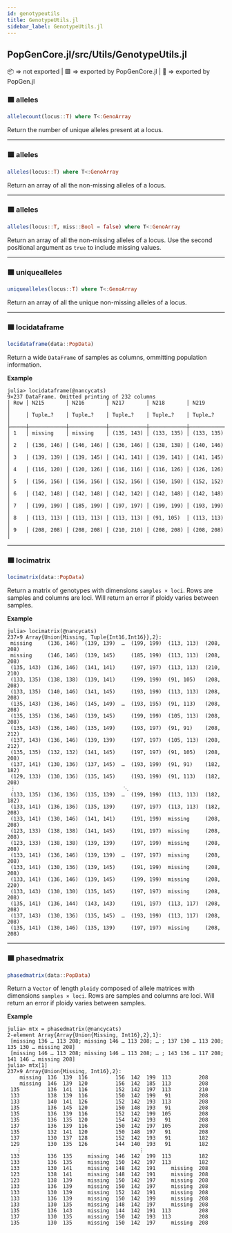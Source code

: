 ```yaml
---
id: genotypeutils
title: GenotypeUtils.jl
sidebar_label: GenotypeUtils.jl
---
```

## PopGenCore.jl/src/Utils/GenotypeUtils.jl
📦  => not exported | 
🟪 => exported by PopGenCore.jl | 
🔵 => exported by PopGen.jl


### 🟪 alleles
```julia
allelecount(locus::T) where T<:GenoArray
```
Return the number of unique alleles present at a locus.

----
### 🟪 alleles
```julia
alleles(locus::T) where T<:GenoArray
```
Return an array of all the non-missing alleles of a locus.

----
### 🟪 alleles
```julia
alleles(locus::T, miss::Bool = false) where T<:GenoArray
```
Return an array of all the non-missing alleles of a locus. Use the second positional
argument as `true` to include missing values.

----
### 🟪 uniquealleles
```julia
uniquealleles(locus::T) where T<:GenoArray
```
Return an array of all the unique non-missing alleles of a locus.

----
### 🟪 locidataframe
```julia
locidataframe(data::PopData)
```
Return a wide `DataFrame` of samples as columns, ommitting population information.

**Example**
```
julia> locidataframe(@nancycats)
9×237 DataFrame. Omitted printing of 232 columns
│ Row │ N215       │ N216       │ N217       │ N218       │ N219       │
│     │ Tuple…?    │ Tuple…?    │ Tuple…?    │ Tuple…?    │ Tuple…?    │
├─────┼────────────┼────────────┼────────────┼────────────┼────────────┤
│ 1   │ missing    │ missing    │ (135, 143) │ (133, 135) │ (133, 135) │
│ 2   │ (136, 146) │ (146, 146) │ (136, 146) │ (138, 138) │ (140, 146) │
│ 3   │ (139, 139) │ (139, 145) │ (141, 141) │ (139, 141) │ (141, 145) │
│ 4   │ (116, 120) │ (120, 126) │ (116, 116) │ (116, 126) │ (126, 126) │
│ 5   │ (156, 156) │ (156, 156) │ (152, 156) │ (150, 150) │ (152, 152) │
│ 6   │ (142, 148) │ (142, 148) │ (142, 142) │ (142, 148) │ (142, 148) │
│ 7   │ (199, 199) │ (185, 199) │ (197, 197) │ (199, 199) │ (193, 199) │
│ 8   │ (113, 113) │ (113, 113) │ (113, 113) │ (91, 105)  │ (113, 113) │
│ 9   │ (208, 208) │ (208, 208) │ (210, 210) │ (208, 208) │ (208, 208) │
```

----
### 🟪 locimatrix
```julia
locimatrix(data::PopData)
```
Return a matrix of genotypes with dimensions `samples × loci`.
Rows are samples and columns are loci. Will return an error if ploidy varies between samples.

**Example**
```
julia> locimatrix(@nancycats)
237×9 Array{Union{Missing, Tuple{Int16,Int16}},2}:
 missing     (136, 146)  (139, 139)  …  (199, 199)  (113, 113)  (208, 208)
 missing     (146, 146)  (139, 145)     (185, 199)  (113, 113)  (208, 208)
 (135, 143)  (136, 146)  (141, 141)     (197, 197)  (113, 113)  (210, 210)
 (133, 135)  (138, 138)  (139, 141)     (199, 199)  (91, 105)   (208, 208)
 (133, 135)  (140, 146)  (141, 145)     (193, 199)  (113, 113)  (208, 208)
 (135, 143)  (136, 146)  (145, 149)  …  (193, 195)  (91, 113)   (208, 208)
 (135, 135)  (136, 146)  (139, 145)     (199, 199)  (105, 113)  (208, 208)
 (135, 143)  (136, 146)  (135, 149)     (193, 197)  (91, 91)    (208, 212)
 (137, 143)  (136, 146)  (139, 139)     (197, 197)  (105, 113)  (208, 212)
 (135, 135)  (132, 132)  (141, 145)     (197, 197)  (91, 105)   (208, 208)
 (137, 141)  (130, 136)  (137, 145)  …  (193, 199)  (91, 91)    (182, 182)
 (129, 133)  (130, 136)  (135, 145)     (193, 199)  (91, 113)   (182, 208)
 ⋮                                   ⋱                          
 (133, 135)  (136, 136)  (135, 139)  …  (199, 199)  (113, 113)  (182, 182)
 (133, 141)  (136, 136)  (135, 139)     (197, 197)  (113, 113)  (182, 208)
 (133, 141)  (130, 146)  (141, 141)     (191, 199)  missing     (208, 208)
 (123, 133)  (138, 138)  (141, 145)     (191, 197)  missing     (208, 208)
 (123, 133)  (138, 138)  (139, 139)     (197, 199)  missing     (208, 208)
 (133, 141)  (136, 146)  (139, 139)  …  (197, 197)  missing     (208, 208)
 (133, 141)  (130, 136)  (139, 145)     (191, 199)  missing     (208, 208)
 (133, 141)  (136, 146)  (139, 145)     (199, 199)  missing     (208, 220)
 (133, 143)  (130, 130)  (135, 145)     (197, 197)  missing     (208, 208)
 (135, 141)  (136, 144)  (143, 143)     (191, 197)  (113, 117)  (208, 208)
 (137, 143)  (130, 136)  (135, 145)  …  (193, 199)  (113, 117)  (208, 208)
 (135, 141)  (130, 146)  (135, 139)     (197, 197)  missing     (208, 208)
 ```

----
### 🟪 phasedmatrix
```julia
phasedmatrix(data::PopData)
```
Return a `Vector` of length `ploidy` composed of allele matrices with dimensions `samples × loci`.
Rows are samples and columns are loci. Will return an error if ploidy varies between samples. 

**Example**
```
julia> mtx = phasedmatrix(@nancycats)
2-element Array{Array{Union{Missing, Int16},2},1}:
 [missing 136 … 113 208; missing 146 … 113 208; … ; 137 130 … 113 208; 135 130 … missing 208]
 [missing 146 … 113 208; missing 146 … 113 208; … ; 143 136 … 117 208; 141 146 … missing 208]
julia> mtx[1]
237×9 Array{Union{Missing, Int16},2}:
    missing  136  139  116         156  142  199  113         208
    missing  146  139  120         156  142  185  113         208
 135         136  141  116         152  142  197  113         210
 133         138  139  116         150  142  199   91         208
 133         140  141  126         152  142  193  113         208
 135         136  145  120         150  148  193   91         208
 135         136  139  116         152  142  199  105         208
 135         136  135  120         154  142  193   91         208
 137         136  139  116         150  142  197  105         208
 135         132  141  120         150  148  197   91         208
 137         130  137  128         152  142  193   91         182
 129         130  135  126         144  140  193   91         182
   ⋮                                      ⋮                   
 133         136  135     missing  146  142  199  113         182
 133         136  135     missing  150  142  197  113         182
 133         130  141     missing  148  142  191     missing  208
 123         138  141     missing  148  142  191     missing  208
 123         138  139     missing  150  142  197     missing  208
 133         136  139     missing  150  142  197     missing  208
 133         130  139     missing  152  142  191     missing  208
 133         136  139     missing  150  142  199     missing  208
 133         130  135     missing  148  142  197     missing  208
 135         136  143     missing  144  142  191  113         208
 137         130  135     missing  150  142  193  113         208
 135         130  135     missing  150  142  197     missing  208
```